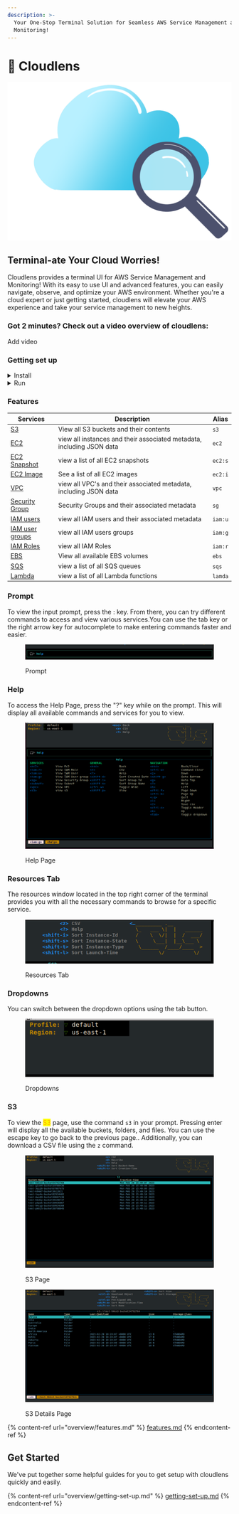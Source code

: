 ```yaml
---
description: >-
  Your One-Stop Terminal Solution for Seamless AWS Service Management and
  Monitoring!
---
```


# 👋 Cloudlens

![](<.gitbook/assets/cloudlens (2).png>)

## Terminal-ate Your Cloud Worries!

Cloudlens provides a terminal UI for AWS Service Management and Monitoring! With its easy to use UI and advanced features, you can easily navigate, observe, and optimize your AWS environment. Whether you're a cloud expert or just getting started, cloudlens will elevate your AWS experience and take your service management to new heights.

### Got 2 minutes? Check out a video overview of cloudlens:

Add video

### Getting set up

<details>

<summary>Install</summary>

```
brew install one2nc/cloudlens/cloudlens
```

</details>

<details>

<summary>Run</summary>

```
cloudlens
```

</details>

### Features

| Services                             | Description                                                           | Alias   |
| ------------------------------------ | --------------------------------------------------------------------- | ------- |
| [S3](./#s3)                          | View all S3 buckets and their contents                                | `s3`    |
| [EC2](./#ec2)                        | view all instances and their associated metadata, including JSON data | `ec2`   |
| [EC2 Snapshot](./#ec2-snapshot)      | view a list of all EC2 snapshots                                      | `ec2:s` |
| [EC2 Image](./#ec2-image)            | See a list of all EC2 images                                          | `ec2:i` |
| [VPC](./#vpc)                        | view all  VPC's and their associated metadata, including JSON data    | `vpc`   |
| [Security Group](./#security-group)  | Security Groups and their associated metadata                         | `sg`    |
| [IAM users](./#iam-users)            | view all IAM users and their associated metadata                      | `iam:u` |
| [IAM user groups](./#iam-user-group) | view all IAM users groups                                             | `iam:g` |
| [IAM Roles](./#iam-roles)            | view all IAM Roles                                                    | `iam:r` |
| [EBS](./#ebs)                        | View all available EBS volumes                                        | `ebs`   |
| [SQS](./#sqs)                        | view a list of all SQS queues                                         | `sqs`   |
| [Lambda](./#lambda)                  | view a list of all Lambda functions                                   | `lamda` |

### Prompt

To view the input prompt, press the  :  key. From there, you can try different commands to access and view various services.You can use the tab key or the right arrow key for autocomplete to make entering commands faster and easier.

<figure><img src=".gitbook/assets/image (4).png" alt="Prompt"><figcaption><p>Prompt</p></figcaption></figure>

### Help

To access the Help Page, press the "?" key while on the prompt. This will display all available commands and services for you to view.

<figure><img src=".gitbook/assets/image (1).png" alt="Help Page"><figcaption><p>Help Page</p></figcaption></figure>

### Resources Tab

The resources window located in the top right corner of the terminal provides you with all the necessary commands to browse for a specific service.

<figure><img src=".gitbook/assets/image (10).png" alt="Resources Tab"><figcaption><p>Resources Tab</p></figcaption></figure>

### Dropdowns

You can switch between the dropdown options using the tab button.

<figure><img src=".gitbook/assets/image (28).png" alt="Dropdowns"><figcaption><p>Dropdowns</p></figcaption></figure>

### S3

To view the <mark style="color:orange;">S3</mark> page, use the command `s3` in your prompt. Pressing enter will display all the available buckets, folders, and files. You can use the escape key to go back to the previous page.. Additionally, you can download a CSV file using the `z` command.

<figure><img src=".gitbook/assets/image (30).png" alt="S3 Page"><figcaption><p>S3 Page</p></figcaption></figure>

<figure><img src=".gitbook/assets/image (22).png" alt="S3 Details Page"><figcaption><p>S3 Details Page</p></figcaption></figure>

{% content-ref url="overview/features.md" %}
[features.md](overview/features.md)
{% endcontent-ref %}

## Get Started

We've put together some helpful guides for you to get setup with cloudlens quickly and easily.

{% content-ref url="overview/getting-set-up.md" %}
[getting-set-up.md](overview/getting-set-up.md)
{% endcontent-ref %}
